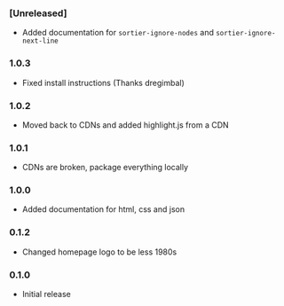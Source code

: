 ### [Unreleased]

- Added documentation for `sortier-ignore-nodes` and `sortier-ignore-next-line`

### 1.0.3

- Fixed install instructions (Thanks dregimbal)

### 1.0.2

- Moved back to CDNs and added highlight.js from a CDN

### 1.0.1

- CDNs are broken, package everything locally

### 1.0.0

- Added documentation for html, css and json

### 0.1.2

- Changed homepage logo to be less 1980s

### 0.1.0

- Initial release

